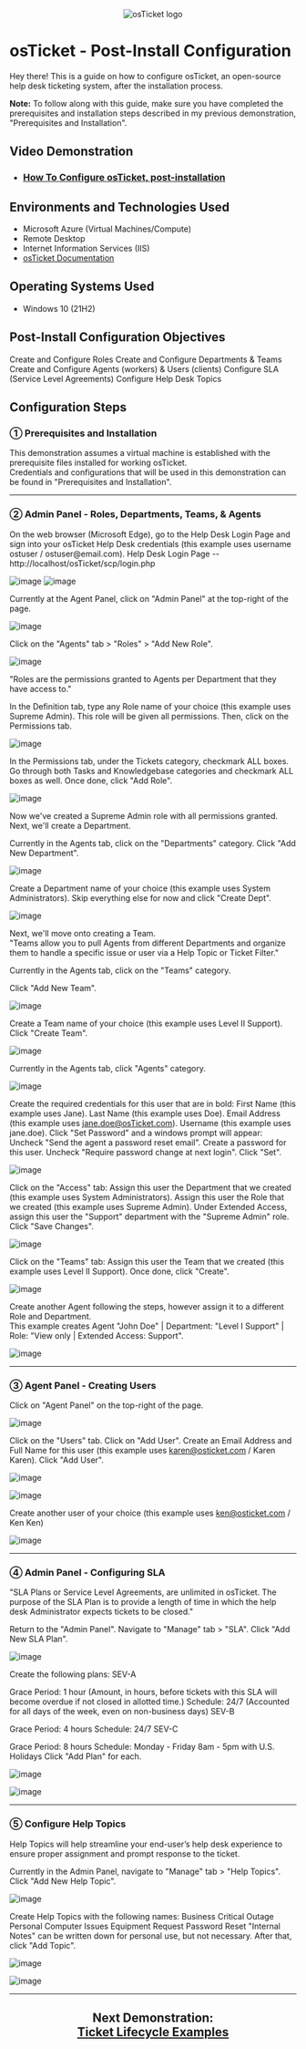 <p align="center">
<img src="https://i.imgur.com/Clzj7Xs.png" alt="osTicket logo"/>
</p>

<h1>osTicket - Post-Install Configuration</h1>
Hey there! This is a guide on how to configure osTicket, an open-source help desk ticketing system, after the installation process.<br />

<b>Note:</b> To follow along with this guide, make sure you have completed the prerequisites and installation steps described in my previous demonstration, "Prerequisites and Installation".

<h2>Video Demonstration</h2>

- ### [How To Configure osTicket, post-installation](https://drive.google.com/file/d/1dFvXN6I8EnOFGr2uQspMP-gzzkNG1OoA/view?usp=sharing)

<h2>Environments and Technologies Used</h2>

- Microsoft Azure (Virtual Machines/Compute)
- Remote Desktop
- Internet Information Services (IIS)
- [osTicket Documentation](https://docs.osticket.com/en/latest/index.html)

<h2>Operating Systems Used </h2>

- Windows 10</b> (21H2)


<h2>Post-Install Configuration Objectives</h2>
Create and Configure Roles
Create and Configure Departments & Teams
Create and Configure Agents (workers) & Users (clients)
Configure SLA (Service Level Agreements)
Configure Help Desk Topics
<h2>Configuration Steps</h2>
<h3>&#9312; Prerequisites and Installation</h3>
This demonstration assumes a virtual machine is established with the prerequisite files installed for working osTicket. </br>
Credentials and configurations that will be used in this demonstration can be found in "Prerequisites and Installation". </br>

<hr>
<h3>&#9313; Admin Panel - Roles, Departments, Teams, & Agents</h3>
On the web browser (Microsoft Edge), go to the Help Desk Login Page and sign into your osTicket Help Desk credentials (this example uses username ostuser / ostuser@email.com).
Help Desk Login Page -- http://localhost/osTicket/scp/login.php

![image](https://github.com/JasonDelahoussaye/post-install-config/assets/106440235/73954501-a231-4363-9236-ffadcfb671b3)
![image](https://github.com/JasonDelahoussaye/post-install-config/assets/106440235/b2ff7ff8-8b74-47da-b81f-1dc0797268e4)

Currently at the Agent Panel, click on "Admin Panel" at the top-right of the page.

![image](https://github.com/JasonDelahoussaye/post-install-config/assets/106440235/49ba8841-ef98-4276-98a2-a0422e10cfb0)


Click on the "Agents" tab > "Roles" > "Add New Role".

![image](https://github.com/JasonDelahoussaye/post-install-config/assets/106440235/e6846ce0-afec-4d48-8b2d-663a08a8657b)


"Roles are the permissions granted to Agents per Department that they have access to."

In the Definition tab, type any Role name of your choice (this example uses Supreme Admin).
This role will be given all permissions.
Then, click on the Permissions tab.

![image](https://github.com/JasonDelahoussaye/post-install-config/assets/106440235/822bd216-c592-424d-85c5-709d56cc0313)


In the Permissions tab, under the Tickets category, checkmark ALL boxes.
Go through both Tasks and Knowledgebase categories and checkmark ALL boxes as well.
Once done, click "Add Role".

![image](https://github.com/JasonDelahoussaye/post-install-config/assets/106440235/e894b3a2-4a3a-4fbb-a3cb-572ddb0cd3f2)

Now we've created a Supreme Admin role with all permissions granted. Next, we'll create a Department.

Currently in the Agents tab, click on the "Departments" category.
Click "Add New Department".

![image](https://github.com/JasonDelahoussaye/post-install-config/assets/106440235/f577a57b-0c17-44c3-9fb7-c632d84674cc)

Create a Department name of your choice (this example uses System Administrators).
Skip everything else for now and click "Create Dept".

![image](https://github.com/JasonDelahoussaye/post-install-config/assets/106440235/cdceb898-1360-4d89-b4fa-b15a2d069a7e)

Next, we'll move onto creating a Team. <br>
"Teams allow you to pull Agents from different Departments and organize them to handle a specific issue or user via a Help Topic or Ticket Filter."

Currently in the Agents tab, click on the "Teams" category.

Click "Add New Team".

![image](https://github.com/JasonDelahoussaye/post-install-config/assets/106440235/8c47d00b-25bb-4bb0-b0a2-4a229f91bb2a)


Create a Team name of your choice (this example uses Level II Support).
Click "Create Team".

![image](https://github.com/JasonDelahoussaye/post-install-config/assets/106440235/c9a6881f-c53b-4db1-82fd-4928f126b4c2)


Currently in the Agents tab, click "Agents" category.

![image](https://github.com/JasonDelahoussaye/post-install-config/assets/106440235/caac7681-50de-4377-944a-544192184204)


Create the required credentials for this user that are in bold:
First Name (this example uses Jane).
Last Name (this example uses Doe).
Email Address (this example uses jane.doe@osTicket.com).
Username (this example uses jane.doe).
Click "Set Password" and a windows prompt will appear:
Uncheck "Send the agent a password reset email".
Create a password for this user.
Uncheck "Require password change at next login".
Click "Set".

![image](https://github.com/JasonDelahoussaye/post-install-config/assets/106440235/08747335-6630-4bc8-b279-085ccc9f876a)


Click on the "Access" tab:
Assign this user the Department that we created (this example uses System Administrators).
Assign this user the Role that we created (this example uses Supreme Admin).
Under Extended Access, assign this user the "Support" department with the "Supreme Admin" role.
Click "Save Changes".

![image](https://github.com/JasonDelahoussaye/post-install-config/assets/106440235/7ab53742-2268-44ec-a655-2426d8fc1d84)


Click on the "Teams" tab:
Assign this user the Team that we created (this example uses Level II Support).
Once done, click "Create".

![image](https://github.com/JasonDelahoussaye/post-install-config/assets/106440235/c8a715ae-2f97-4667-aa56-c8890ff14069)


Create another Agent following the steps, however assign it to a different Role and Department.</br>
This example creates Agent "John Doe" | Department: "Level I Support" | Role: "View only | Extended Access: Support".

![image](https://github.com/JasonDelahoussaye/post-install-config/assets/106440235/7575d375-1878-45e1-b27b-5251d54daf5a)


<hr>
<h3>&#9314; Agent Panel - Creating Users</h3>
Click on "Agent Panel" on the top-right of the page.

![image](https://github.com/JasonDelahoussaye/post-install-config/assets/106440235/b0d3ad56-2a52-451b-b1a8-8f5a2661a97c)

Click on the "Users" tab.
Click on "Add User".
Create an Email Address and Full Name for this user (this example uses karen@osticket.com / Karen Karen).
Click "Add User".

![image](https://github.com/JasonDelahoussaye/post-install-config/assets/106440235/a3bc0447-ac41-4a32-b211-21d00dc61324)

![image](https://github.com/JasonDelahoussaye/post-install-config/assets/106440235/2560cbf6-8863-4798-99c4-65a865c2f94d)


Create another user of your choice (this example uses ken@osticket.com / Ken Ken)

![image](https://github.com/JasonDelahoussaye/post-install-config/assets/106440235/d0ee8458-14f2-49d3-9a64-f4f25ca82218)


<hr>
<h3>&#9315; Admin Panel - Configuring SLA</h3>
"SLA Plans or Service Level Agreements, are unlimited in osTicket. The purpose of the SLA Plan is to provide a length of time in which the help desk Administrator expects tickets to be closed."

Return to the "Admin Panel".
Navigate to "Manage" tab > "SLA".
Click "Add New SLA Plan".

![image](https://github.com/JasonDelahoussaye/post-install-config/assets/106440235/c7e65cb3-0bac-486b-bc9e-54a1055609fa)


Create the following plans:
SEV-A

Grace Period: 1 hour (Amount, in hours, before tickets with this SLA will become overdue if not closed in allotted time.)
Schedule: 24/7 (Accounted for all days of the week, even on non-business days)
SEV-B

Grace Period: 4 hours
Schedule: 24/7
SEV-C

Grace Period: 8 hours
Schedule: Monday - Friday 8am - 5pm with U.S. Holidays
Click "Add Plan" for each.

![image](https://github.com/JasonDelahoussaye/post-install-config/assets/106440235/b83a83d6-2330-4e83-99ae-57a39b487253)

![image](https://github.com/JasonDelahoussaye/post-install-config/assets/106440235/64008205-55d2-4609-8249-04f937458f17)


<hr>
<h3>&#9316; Configure Help Topics</h3>
Help Topics will help streamline your end-user’s help desk experience to ensure proper assignment and prompt response to the ticket.

Currently in the Admin Panel, navigate to "Manage" tab > "Help Topics".
Click "Add New Help Topic".

![image](https://github.com/JasonDelahoussaye/post-install-config/assets/106440235/a5cbf5d4-735b-48e0-b5ca-9d82b99925b0)


Create Help Topics with the following names:
Business Critical Outage
Personal Computer Issues
Equipment Request
Password Reset
"Internal Notes" can be written down for personal use, but not necessary.
After that, click "Add Topic".

![image](https://github.com/JasonDelahoussaye/post-install-config/assets/106440235/59aaf9fe-4492-433b-b1f7-fb012213f561)

![image](https://github.com/JasonDelahoussaye/post-install-config/assets/106440235/7cdfb439-7df5-4d16-9e88-5ab6a5d5d23a)


<hr>

<h2><p align=center>Next Demonstration:<br><a href="https://github.com/JasonDelahoussaye/ticket-lifecycle">Ticket Lifecycle Examples</a></p></h2>







